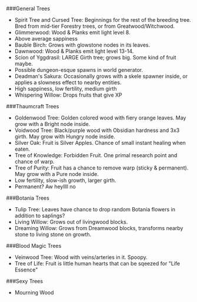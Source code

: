###General Trees
- Spirit Tree and Cursed Tree: Beginnings for the rest of the breeding tree.  Bred from mid-tier Forestry trees, or from Greatwood/Witchwood.
- Glimmerwood: Wood & Planks emit light level 8.
 - Above average sappiness
- Bauble Birch: Grows with glowstone nodes in its leaves.
- Dawnwood: Wood & Planks emit light level 13-14.
- Scion of Yggdrasil: LARGE Girth tree; grows big. Some kind of fruit maybe.
 - Possible dungeon-esque spawns in world generator.
- Deadman's Sakura: Occasionally grows with a skele spawner inside, or applies a slowness effect to nearby entities.
 - High sappiness, low fertility, medium girth
- Whispering Willow: Drops fruits that give XP

###Thaumcraft Trees
- Goldenwood Tree: Golden colored wood with fiery orange leaves.  May grow with a Bright node inside.
- Voidwood Tree: Black/purple wood with Obsidian hardness and 3x3 girth.  May grow with Hungry node inside.
- Silver Oak: Fruit is Silver Apples.  Chance of small instant healing when eaten.
- Tree of Knowledge: Forbidden Fruit.  One primal research point and chance of warp.
- Tree of Purity: Fruit has a chance to remove warp (sticky & permanent). May grow with a Pure node inside.
 - Low fertility, slow-ish growth, larger girth.
 - Permanent?  Aw heyllll no
 
###Botania Trees
- Tulip Tree: Leaves have chance to drop random Botania flowers in addition to saplings?
- Living Willow: Grows out of livingwood blocks.
- Dreaming Willow: Grows from Dreamwood blocks, transforms nearby stone to living stone on growth.

###Blood Magic Trees
- Veinwood Tree: Wood with veins/arteries in it.  Spoopy.
- Tree of Life: Fruit is little human hearts that can be sqeezed for "Life Essence"

###Sexy Trees
- Mourning Wood
